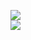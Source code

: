 [![](https://img.shields.io/badge/Made%20With-Github%20Spray-lightgrey.svg?style=for-the-badge&logo=github)](https://github.com/Annihil/github-spray#26218)  
[![](https://i.imgur.com/2DrTn0Z.gif)](https://github.com/Annihil/github-spray)